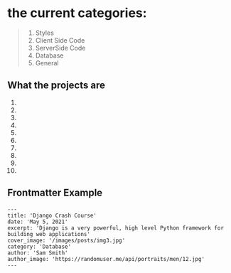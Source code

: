 # the current categories:
> 1. Styles
> 2. Client Side Code
> 3. ServerSide Code
> 4. Database
> 5. General

## What the projects are
1. 
2.
3.
4.
5.
6.
7.
8.
9.
10.

## Frontmatter Example
```
---
title: 'Django Crash Course'
date: 'May 5, 2021'
excerpt: 'Django is a very powerful, high level Python framework for building web applications'
cover_image: '/images/posts/img3.jpg'
category: 'Database'
author: 'Sam Smith'
author_image: 'https://randomuser.me/api/portraits/men/12.jpg'
---
```
